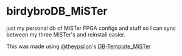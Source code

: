 # birdybroDB_MiSTer
just my personal db of MiSTer FPGA configs and stuff so I can sync between my three MiSTer's and reinstall easier.

This was made using [@theypsilon](https://github.com/theypsilon)'s [DB-Template_MiSTer](https://github.com/theypsilon/DB-Template_MiSTer)
